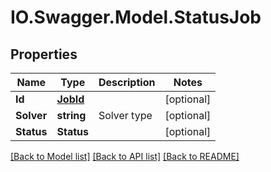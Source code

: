 # IO.Swagger.Model.StatusJob
## Properties

Name | Type | Description | Notes
------------ | ------------- | ------------- | -------------
**Id** | [**JobId**](JobId.md) |  | [optional] 
**Solver** | **string** | Solver type | [optional] 
**Status** | **Status** |  | [optional] 

[[Back to Model list]](../README.md#documentation-for-models) [[Back to API list]](../README.md#documentation-for-api-endpoints) [[Back to README]](../README.md)

